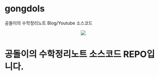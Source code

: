 # gongdols
공돌이의 수학정리노트 Blog/Youtube 소스코드

<p align = "center">
  <img src = "https://raw.githubusercontent.com/angeloyeo/gongdols/master/Untitled%20design%20(3).png">
</p>


<h1> 공돌이의 수학정리노트 소스코드 REPO입니다. </
 
